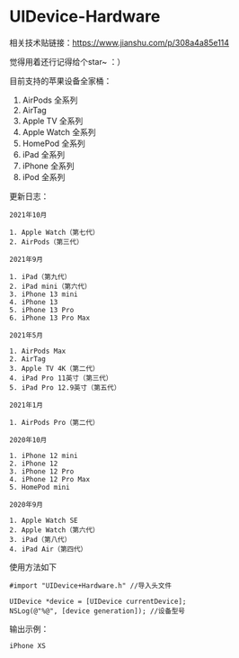# UIDevice-Hardware
相关技术贴链接：https://www.jianshu.com/p/308a4a85e114

觉得用着还行记得给个star~ ：）

目前支持的苹果设备全家桶：
1. AirPods 全系列
2. AirTag 
3. Apple TV 全系列
4. Apple Watch 全系列
5. HomePod 全系列
6. iPad 全系列
7. iPhone 全系列
8. iPod 全系列

更新日志：
```
2021年10月

1. Apple Watch（第七代）
2. AirPods（第三代）
```
```
2021年9月

1. iPad（第九代）
2. iPad mini（第六代）
3. iPhone 13 mini
4. iPhone 13
5. iPhone 13 Pro
6. iPhone 13 Pro Max
```
```
2021年5月

1. AirPods Max
2. AirTag
3. Apple TV 4K（第二代）
4. iPad Pro 11英寸（第三代）
5. iPad Pro 12.9英寸（第五代）
```
```
2021年1月

1. AirPods Pro（第二代）
```
```
2020年10月

1. iPhone 12 mini
2. iPhone 12
3. iPhone 12 Pro
4. iPhone 12 Pro Max
5. HomePod mini
```
```
2020年9月

1. Apple Watch SE
2. Apple Watch（第六代）
3. iPad（第八代）
4. iPad Air（第四代）
```

使用方法如下
```
#import "UIDevice+Hardware.h" //导入头文件

UIDevice *device = [UIDevice currentDevice];
NSLog(@"%@", [device generation]); //设备型号
```

输出示例：
```
iPhone XS
```

